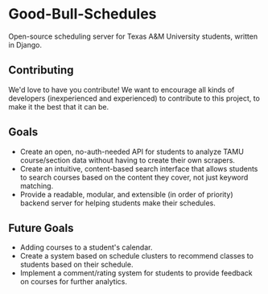 # Good-Bull-Schedules
Open-source scheduling server for Texas A&amp;M University students, written in Django.

## Contributing
We'd love to have you contribute! We want to encourage all kinds of developers (inexperienced and experienced) to contribute to this project, to make it the best that it can be.

## Goals
- Create an open, no-auth-needed API for students to analyze TAMU course/section data without having to create their own scrapers.
- Create an intuitive, content-based search interface that allows students to search courses based on the content they cover, not just keyword matching.
- Provide a readable, modular, and extensible (in order of priority) backend server for helping students make their schedules.

## Future Goals
- Adding courses to a student's calendar.
- Create a system based on schedule clusters to recommend classes to students based on their schedule.
- Implement a comment/rating system for students to provide feedback on courses for further analytics.
